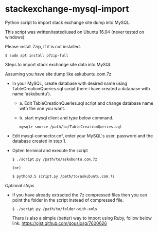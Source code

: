 # stackexchange-mysql-import
Python script to import stack exchange site dump into MySQL.

This script was written/tested/used on Ubuntu 16.04 (never tested on windows)

Please install 7zip, if it is not installed.

`$ sudo apt install p7zip-full`

Steps to import stack exchange site data into MySQL

Assuming you have site dump like askubuntu.com.7z

* In your MySQL, create database with desired name using TableCreationQueries.sql script (here i have created a database with name 'askubuntu'). 
	* a. Edit TableCreationQueries.sql script and change database name with the one you want.
	* b. start mysql client and type below command.
	
		`
		mysql> source /path/to/TableCreationQueries.sql
		`
		
* Edit mysql-connector.cnf, enter your MySQL's user, password and the database created in step 1.
* Opten terminal and execute the script

	
	`
	$ ./script.py /path/to/askubuntu.com.7z
	`
	
	`
	(or)
	`
	
	`
	$ python3.5 script.py /path/to/askubuntu.com.7z
	`

*Optional steps*

* If you have already extracted the 7z compressed files then you can point the folder in the script instead of compressed file.

	`
	$ ./script.py /path/to/folder-with-xmls
	`
	
	There is also a simple (better) way to import using Ruby, follow below link.
	https://gist.github.com/gousiosg/7600626
		